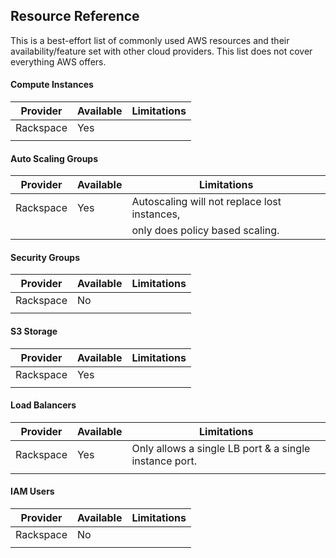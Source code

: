 ## Resource Reference

This is a best-effort list of commonly used AWS resources and their
availability/feature set with other cloud providers. This list does
not cover everything AWS offers. 

#### Compute Instances

|Provider    |Available |Limitations                                                  |
|------------|----------|-------------------------------------------------------------|
|Rackspace   |Yes       |                                                             |
|            |          |                                                             |

#### Auto Scaling Groups

|Provider    |Available |Limitations                                                  |
|------------|----------|-------------------------------------------------------------|
|Rackspace   |Yes       |Autoscaling will not replace lost instances,                 |
|            |          |only does policy based scaling.                              |

#### Security Groups

|Provider    |Available |Limitations                                                  |
|------------|----------|-------------------------------------------------------------|
|Rackspace   |No        |                                                             |
|            |          |                                                             |            

#### S3 Storage

|Provider    |Available |Limitations                                                  |
|------------|----------|-------------------------------------------------------------|
|Rackspace   |Yes       |                                                             |
|            |          |                                                             |

#### Load Balancers

|Provider    |Available |Limitations                                                  |
|------------|----------|-------------------------------------------------------------|
|Rackspace   |Yes       |Only allows a single LB port & a single instance port.       |
|            |          |                                                             |

#### IAM Users

|Provider    |Available |Limitations                                                  |
|------------|----------|-------------------------------------------------------------|
|Rackspace   |No        |                                                             |
|            |          |                                                             |  
        

